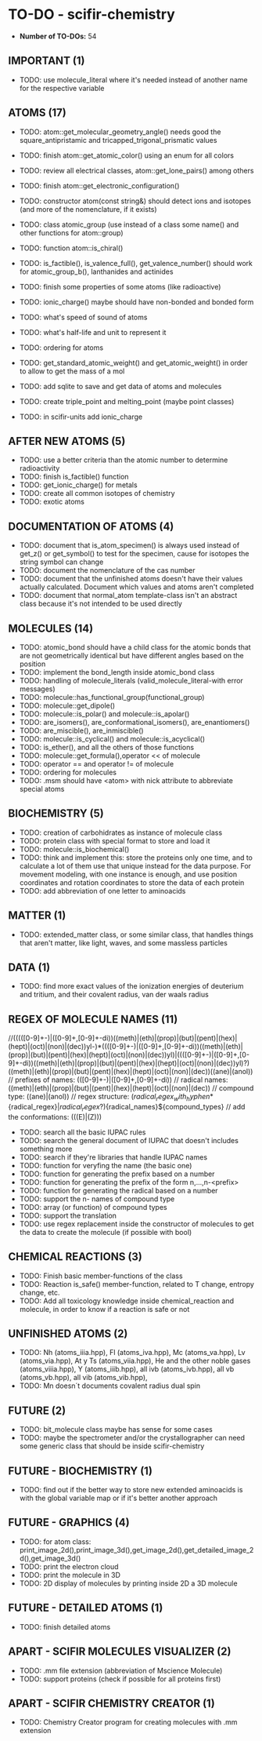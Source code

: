 # TO-DO - scifir-chemistry

- **Number of TO-DOs:** 54

## IMPORTANT (1)

- TODO: use molecule_literal where it's needed instead of another name for the respective variable

## ATOMS (17)

- TODO: atom::get_molecular_geometry_angle() needs good the square_antipristamic and tricapped_trigonal_prismatic values
- TODO: finish atom::get_atomic_color() using an enum for all colors
- TODO: review all electrical classes, atom::get_lone_pairs() among others
- TODO: finish atom::get_electronic_configuration()

- TODO: constructor atom(const string&) should detect ions and isotopes (and more of the nomenclature, if it exists)

- TODO: class atomic_group (use instead of a class some name() and other functions for atom::group)
- TODO: function atom::is_chiral()
- TODO: is_factible(), is_valence_full(), get_valence_number() should work for atomic_group_b(), lanthanides and actinides
- TODO: finish some properties of some atoms (like radioactive)

- TODO: ionic_charge() maybe should have non-bonded and bonded form

- TODO: what's speed of sound of atoms
- TODO: what's half-life and unit to represent it
- TODO: ordering for atoms

- TODO: get_standard_atomic_weight() and get_atomic_weight() in order to allow to get the mass of a mol

- TODO: add sqlite to save and get data of atoms and molecules
- TODO: create triple_point and melting_point (maybe point classes)

- TODO: in scifir-units add ionic_charge

## AFTER NEW ATOMS (5)

- TODO: use a better criteria than the atomic number to determine radioactivity
- TODO: finish is_factible() function
- TODO: get_ionic_charge() for metals
- TODO: create all common isotopes of chemistry
- TODO: exotic atoms

## DOCUMENTATION OF ATOMS (4)

- TODO: document that is_atom_specimen() is always used instead of get_z() or get_symbol() to test for the specimen, cause for isotopes the string symbol can change
- TODO: document the nomenclature of the cas number
- TODO: document that the unfinished atoms doesn't have their values actually calculated. Document which values and atoms aren't completed
- TODO: document that normal_atom template-class isn't an abstract class because it's not intended to be used directly

## MOLECULES (14)

- TODO: atomic_bond should have a child class for the atomic bonds that are not geometrically identical but have different angles based on the position
- TODO: implement the bond_length inside atomic_bond class
- TODO: handling of molecule_literals (valid_molecule_literal-with error messages)
- TODO: molecule::has_functional_group(functional_group)
- TODO: molecule::get_dipole()
- TODO: molecule::is_polar() and molecule::is_apolar()
- TODO: are_isomers(), are_conformational_isomers(), are_enantiomers()
- TODO: are_miscible(), are_inmiscible()
- TODO: molecule::is_cyclical() and molecule::is_acyclical()
- TODO: is_ether(), and all the others of those functions
- TODO: molecule::get_formula(),operator << of molecule
- TODO: operator == and operator != of molecule
- TODO: ordering for molecules
- TODO: .msm should have \<atom\> with nick attribute to abbreviate special atoms

## BIOCHEMISTRY (5)

- TODO: creation of carbohidrates as instance of molecule class
- TODO: protein class with special format to store and load it
- TODO: molecule::is_biochemical()
- TODO: think and implement this: store the proteins only one time, and to calculate a lot of them use that unique instead for the data purpose. For movement modeling, with one instance is enough, and use position coordinates and rotation coordinates to store the data of each protein
- TODO: add abbreviation of one letter to aminoacids

## MATTER (1)

- TODO: extended_matter class, or some similar class, that handles things that aren't matter, like light, waves, and some massless particles

## DATA (1)

- TODO: find more exact values of the ionization energies of deuterium and tritium, and their covalent radius, van der waals radius

## REGEX OF MOLECULE NAMES (11)

//(((([0-9]+-)|([0-9]+,[0-9]+-di))((meth)|(eth)|(prop)|(but)|(pent)|(hex)|(hept)|(oct)|(non)|(dec))yl-)*((([0-9]+-)|([0-9]+,[0-9]+-di))((meth)|(eth)|(prop)|(but)|(pent)|(hex)|(hept)|(oct)|(non)|(dec))yl)|((([0-9]+-)|([0-9]+,[0-9]+-di))((meth)|(eth)|(prop)|(but)|(pent)|(hex)|(hept)|(oct)|(non)|(dec))yl)?)((meth)|(eth)|(prop)|(but)|(pent)|(hex)|(hept)|(oct)|(non)|(dec))((ane)|(anol))
// prefixes of names: (([0-9]+-)|([0-9]+,[0-9]+-di))
// radical names: ((meth)|(eth)|(prop)|(but)|(pent)|(hex)|(hept)|(oct)|(non)|(dec))
// compound type: ((ane)|(anol))
// regex structure: (${radical_regex_with_hyphen}*${radical_regex}|${radical_regex}?)${radical_names}${compound_types}
// add the conformations: \(((E)|(Z))\)

- TODO: search all the basic IUPAC rules
- TODO: search the general document of IUPAC that doesn't includes something more
- TODO: search if they're libraries that handle IUPAC names
- TODO: function for veryfing the name (the basic one)
- TODO: function for generating the prefix based on a number
- TODO: function for generating the prefix of the form n,...,n-\<prefix\>
- TODO: function for generating the radical based on a number
- TODO: support the n- names of compound type
- TODO: array (or function) of compound types
- TODO: support the translation
- TODO: use regex replacement inside the constructor of molecules to get the data to create the molecule (if possible with bool)

## CHEMICAL REACTIONS (3)

- TODO: Finish basic member-functions of the class
- TODO: Reaction is_safe() member-function, related to T change, entropy change, etc.
- TODO: Add all toxicology knowledge inside chemical_reaction and molecule, in order to know if a reaction is safe or not

## UNFINISHED ATOMS (2)

- TODO: Nh (atoms_iiia.hpp), Fl (atoms_iva.hpp), Mc (atoms_va.hpp), Lv (atoms_via.hpp), At y Ts (atoms_viia.hpp), He and the other noble gases (atoms_viiia.hpp), Y (atoms_iiib.hpp), all ivb (atoms_ivb.hpp), all vb (atoms_vb.hpp), all vib (atoms_vib.hpp),
- TODO: Mn doesn´t documents covalent radius dual spin

## FUTURE (2)

- TODO: bit_molecule class maybe has sense for some cases
- TODO: maybe the spectrometer and/or the crystallographer can need some generic class that should be inside scifir-chemistry

## FUTURE - BIOCHEMISTRY (1)

- TODO: find out if the better way to store new extended aminoacids is with the global variable map or if it's better another approach

## FUTURE - GRAPHICS (4)

- TODO: for atom class: print_image_2d(),print_image_3d(),get_image_2d(),get_detailed_image_2d(),get_image_3d()
- TODO: print the electron cloud
- TODO: print the molecule in 3D
- TODO: 2D display of molecules by printing inside 2D a 3D molecule

## FUTURE - DETAILED ATOMS (1)

- TODO: finish detailed atoms

## APART - SCIFIR MOLECULES VISUALIZER (2)

- TODO: .mm file extension (abbreviation of Mscience Molecule)
- TODO: support proteins (check if possible for all proteins first)

## APART - SCIFIR CHEMISTRY CREATOR (1)

- TODO: Chemistry Creator program for creating molecules with .mm extension

